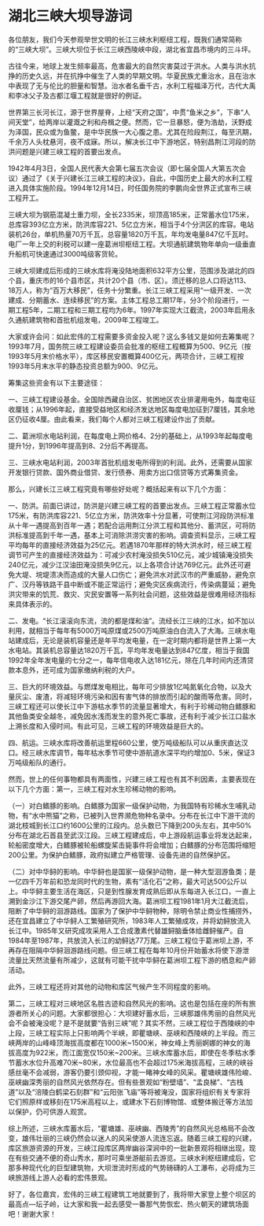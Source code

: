 # 湖北三峡大坝导游词  
各位朋友，我们今天参观举世文明的长江三峡水利枢纽工程，既我们通常简称的“三峡大坝”。三峡大坝位于长江三峡西陵峡中段，湖北省宜昌市境内的三斗坪。  

古往今来，地球上发生频率最高，危害最大的自然灾害莫过于洪水。人类与洪水抗挣的历史久远，并在抗挣中催生了人类的早期文明。华夏民族尤重治水，且在治水中表现了无与伦比的胆量和智慧。治水者名垂千古，水利工程福泽万代，古代大禹和李冰父子及古都江堰工程就是很好的例证。  

世界第三长河长江，源于世界屋脊，上经“天府之国”，中贯“鱼米之乡”，下串“人间天堂”，给两岸以灌溉之利和舟楫之便。然而，它一旦暴怒，便为浩劫，沃野成为泽国，民众或为鱼鳖，是中华民族一大心腹之患。尤其在险段荆江，每至汛期，千余万人头枕悬河，夜不成寐。所以，解决长江中下游地区，特别昌荆江河段的防洪问题是兴建三峡工程的首要出发点。  

1942年4月3日，全国人民代表大会第七届五次会议（即七届全国人大第五次会议）通过了《关于兴建长江三峡工程的决议》，自此，中国历史上最大的水利工程进入具体实施阶段。1994年12月14日，时任国务院的李鹏向全世界正式宣布三峡工程开工。  

三峡大坝为钢筋混凝土重力坝，全长2335米，坝顶高185米，正常蓄水位175米，总库容393亿立方米，防洪库容221、5亿立方米，相当于4个分洪区的库容。电站装机26台，单机热量70万千瓦，总容量1820万千瓦，年均发电量847亿千瓦时。电厂一年上交的利税可以建一座葛洲坝枢纽工程。大坝通航建筑物年单向一级垂直升船机可快速通过3000吨级客货轮。  

三峡大坝建成后形成的三峡水库将淹没陆地面积632平方公里，范围涉及湖北的四个县，重庆市的16个县市区，共计20个县（市、区）。须迁移的总人口将达113、18万人，称为“百万大移民”，任务十分繁重。长江三峡工程采用“一级开发、一次建成、分期蓄水、连续移民”的方案。主体工程总工期17年，分3个阶段进行，一期工程5年，二期工程和三期工程均为6年。1997年实现大江截流，2003年启用永久通航建筑物和首批机组发电，2009年工程竣工。  

大家或许会问：如此宏伟的工程需要多资金投入呢？这么多钱又是如何去筹集呢？ 1993年7月，国务院三峡工程建设委员会批准的枢纽工程概算为500、9亿元（按1993年5月末价格水平），库区移民安置概算400亿元，两项合计，三峡工程按1993年5月末水平的静态投资总额为900、9亿元。  

筹集这些资金有以下主要途径：  

一、三峡工程建设基金。全国除西藏自治区、贫困地区农业排灌用电外，每度电征收厘钱；从1996年起，直接受益地区和经济发达地区每度电加征到7厘钱，其余地区仍征收4厘。由此看来，我们每个人都对三峡工程建设作出了贡献。  

二、葛洲坝水电站利润，在每度电上网价格4、2分的基础上，从1993年起每度电提升1分，到1996年提高到8、2分后不再提高。  

三、三峡水电站利润，2003年首批机组发电所得到的利润。此外，还需要从国家开发银行贷款、国外商业借贷、发行债券、用卖方出口信贷等方式筹集资金。  

那么，兴建长江三峡工程究竟有哪些好处呢？概括起来有以下几个方面：  

一、防洪。前面已讲过，防洪是兴建三峡工程的首要出发点。三峡工程正常蓄水位175米，有防洪库容221、5亿立方米，防洪效率十分显著，可使荆江河段防洪标准从十年一遇提高到百年一遇；若配合运用荆江分洪工程和其他分、蓄洪区，可将防洪标准提高到千年一遇，基本上可消除洪涝灾害的影响。调查资料显示，三峡工程平均每年的直接经济效益为25亿元。若遇1870年那样的特大洪水时，经三峡工程调节可产生的直接经济效益为：可减少农村淹没损失510亿元，减少城镇淹没损失240亿元，减少江汉油田淹没损失9亿元，以上各项合计达769亿元。此外还可避免大堤、垸堤溃决而造成的大量人口伤亡；避免洪水对武汉市的严重威胁，避免京广、汉丹等铁路干县中断或不能正常运行；避免灾区疾病流行，传染病蔓延；避免洪灾带来的饥荒、救灾、灾民安置等一系列社会问题，这些效益是很难用经济指标来具体表示的。  

二、发电。“长江滚滚向东流，流的都是煤和油”。流经长江三峡的江水，如不加以利用，就相当于每年有5000万吨原煤或2500万吨原油白白流入了大海。三峡水电站建成后，无论是装机容量还是年平均发电量，在一定时期内都将是世界上第一大水电站。其装机总容量达1820万千瓦，平均年发电量达到847亿度，相当于我国1992年全年发电量的七分之一，每年信电收入达181亿元，除在几年时间内还清贷款本息外，还可成为国家缴纳利税的大户。  

三、巨大的环境效益。与燃煤发电相比，每年可少排放1亿吨氮氧化合物，以及大量灰尘、废渣，将减轻环境污染和因有害气体的排放而引起的酸雨等危害。同时，三峡工程还可以使长江中下游枯水季节的流量显著增大，有利于珍稀动物白鳍豚和其他鱼类安全越冬，减免因水浅而发生的意外死亡事故，还有利于减少长江口盐水上溯长度和入侵时间。有此可见，三峡工程的环境效益是巨大的。  

四、航运。三峡水库将改善航运里程660公里，使万吨级船队可以从重庆直达汉口。经三峡水库调节，每年枯水季节可使中游航道水深平均约增加0、5米，保证3万吨级船队的通行。  

然而，世上的任何事物都具有两面性，兴建三峡工程也有其不利因素，主要表现在以下几个方面：第一，三峡工程对水生珍稀动物的影响。  

（一）对白鳍豚的影响。白鳍豚为国家一级保护动物，为我国特有珍稀水生哺乳动物，有“水中熊猫”之称，已被列入世界濒危物种名录中。分布在长江中下游干流的湖北枝城到长江口约1600公里的江段内。总头数已下降到200头左右，其中50%分布在湖北石首县至武汉江段。三峡工程建成后，中上游段航运事业将发达起来，轮船密度增大，白鳍豚被轮船螺旋桨击毙事件将会增加；白鳍豚的分布范围将缩短200公里。为保护白鳍豚，政府拟建立严格管理、设备先进的自然保护区。  

（二）对中华鲟的影响。中华鲟也是国家一级保护动物，是一种大型洄游鱼类；是一亿四千万年前和恐龙同时代的生物，素有“活化石”之称，最大可达500公斤以上。中华鲟主要生活在海区，只是到性腺发育成熟后即从东每进入长江口，一直上溯到金沙江下游交尾产卵，然后再游回大海。葛洲坝工程1981年1月大江截流后，阻断了中华鲟的洄游路线。国家为了保护中华鲟物种，除明令禁止商业性捕捞外，还在宜昌建立了中华鲟人工繁殖研究所，1983年人工繁殖成攻，并将幼鲟放流入长江中。1985年又研究成攻采用人工合成激素代替雄鲟脑垂体给雌鲟催产。自1984年至1987年，共放流入长江的幼鲟达77万尾。三峡工程位于葛洲坝上游，不再存在阻隔中华鲟洄游路线问题。但三峡工程在每年10月份开始蓄水将使下游泄流量比天然流量有所减少，这就有可能干扰中华鲟在葛洲坝工程下游的栖息和产卵活动。  

此外，三峡工程还将对其他的动物和库区气候产生不同程度的影响。  

第二，三峡工程对三峡地区名胜古迹和自然风光的影响。这也是包括在座的所有旅游者所关心的问题。大家都很担心：大坝建好蓄水后，三峡那雄伟秀丽的自然风光会不会被淹没呢？是不是就要“告别三峡”呢？其实不然，三峡工程位于西陵峡的中上段，三峡工程实际上只影响两个半峡，即瞿塘峡、巫峡和西陵峡的上半段。而三峡两岸的山峰峰顶海拔高度都在1000米~1500米，神女峰上秀丽婀娜的神女的海拔高度为922米，而江面宽仅150米~200米。三峡水库蓄水后，即使在冬季枯水季节蓄水水位升高难70米~80米，水位最高也不会超过175米海拔高程，三峡的峡谷感丝毫不会减弱，游客仍要引颈仰视，才能一睹神女峰的风采。瞿塘峡雄伟险峻、巫峡幽深秀丽的自然风光依然存在。但有些景观如“粉壁墙”、“孟良梯”、“古栈道”以及“涪陵白鹤梁石刻群”和“云阳张飞庙”等将被淹没，国家将组织有关专家将它们照原样或移刻在175米高程以上，或建水下石刻博物馆、或整体搬迁等方法加以保护，仍可供游人观赏。  

综上所述，三峡水库蓄水后，“瞿塘雄、巫峡幽、西陵秀”的自然风光总格局不会改变，雄伟壮丽的三峡仍然会以迷人的风采使游人流连忘返。随着三峡工程的兴建，库区旅游资源的开发，三峡江段库区两岸幽谷深涧中的一批新景观将相继出现，现在有些交通不便的奇山秀水，那时可乘坐游艇前去游览。三峡水利枢纽建成后，它那多种现代化的巨型建筑物，大坝泄流时形成的气势磅礴的人工瀑布，必将成为三峡旅游线上游人必看的宏伟景观。  

好了，各位嘉宾，宏伟的三峡工程建筑工地就要到了，我将带大家登上整个坝区的最高点—坛子岭，让大家和我一起去感受一番那气势恢宏、热火朝天的建筑场面吧！谢谢大家！  
